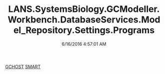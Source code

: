 ﻿---
title: LANS.SystemsBiology.GCModeller.Workbench.DatabaseServices.Model_Repository.Settings.Programs
date: 6/16/2016 4:57:01 AM
---

[GCHOST](T-LANS.SystemsBiology.GCModeller.Workbench.DatabaseServices.Model_Repository.Settings.Programs.GCHOST.html)
[SMART](T-LANS.SystemsBiology.GCModeller.Workbench.DatabaseServices.Model_Repository.Settings.Programs.SMART.html)
